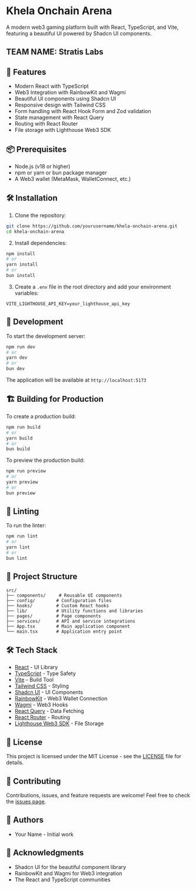 # Khela Onchain Arena

A modern web3 gaming platform built with React, TypeScript, and Vite, featuring a beautiful UI powered by Shadcn UI components. 

## TEAM NAME: Stratis Labs

## 🚀 Features

- Modern React with TypeScript
- Web3 Integration with RainbowKit and Wagmi
- Beautiful UI components using Shadcn UI
- Responsive design with Tailwind CSS
- Form handling with React Hook Form and Zod validation
- State management with React Query
- Routing with React Router
- File storage with Lighthouse Web3 SDK

## 📦 Prerequisites

- Node.js (v18 or higher)
- npm or yarn or bun package manager
- A Web3 wallet (MetaMask, WalletConnect, etc.)

## 🛠️ Installation

1. Clone the repository:
```bash
git clone https://github.com/yourusername/khela-onchain-arena.git
cd khela-onchain-arena
```

2. Install dependencies:
```bash
npm install
# or
yarn install
# or
bun install
```

3. Create a `.env` file in the root directory and add your environment variables:
```env
VITE_LIGHTHOUSE_API_KEY=your_lighthouse_api_key
```

## 🚀 Development

To start the development server:

```bash
npm run dev
# or
yarn dev
# or
bun dev
```

The application will be available at `http://localhost:5173`

## 🏗️ Building for Production

To create a production build:

```bash
npm run build
# or
yarn build
# or
bun build
```

To preview the production build:

```bash
npm run preview
# or
yarn preview
# or
bun preview
```

## 🧪 Linting

To run the linter:

```bash
npm run lint
# or
yarn lint
# or
bun lint
```

## 📁 Project Structure

```
src/
├── components/     # Reusable UI components
├── config/        # Configuration files
├── hooks/         # Custom React hooks
├── lib/           # Utility functions and libraries
├── pages/         # Page components
├── services/      # API and service integrations
├── App.tsx        # Main application component
└── main.tsx       # Application entry point
```

## 🛠️ Tech Stack

- [React](https://reactjs.org/) - UI Library
- [TypeScript](https://www.typescriptlang.org/) - Type Safety
- [Vite](https://vitejs.dev/) - Build Tool
- [Tailwind CSS](https://tailwindcss.com/) - Styling
- [Shadcn UI](https://ui.shadcn.com/) - UI Components
- [RainbowKit](https://www.rainbowkit.com/) - Web3 Wallet Connection
- [Wagmi](https://wagmi.sh/) - Web3 Hooks
- [React Query](https://tanstack.com/query/latest) - Data Fetching
- [React Router](https://reactrouter.com/) - Routing
- [Lighthouse Web3 SDK](https://docs.lighthouse.storage/) - File Storage

## 📝 License

This project is licensed under the MIT License - see the [LICENSE](LICENSE) file for details.

## 🤝 Contributing

Contributions, issues, and feature requests are welcome! Feel free to check the [issues page](issues).

## 👥 Authors

- Your Name - Initial work

## 🙏 Acknowledgments

- Shadcn UI for the beautiful component library
- RainbowKit and Wagmi for Web3 integration
- The React and TypeScript communities
